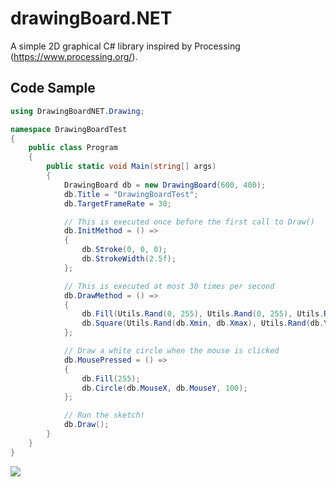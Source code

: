 # drawingBoard.NET

A simple 2D graphical C# library inspired by Processing (https://www.processing.org/).

## Code Sample

```C#
using DrawingBoardNET.Drawing;

namespace DrawingBoardTest
{
	public class Program
	{
		public static void Main(string[] args)
		{
			DrawingBoard db = new DrawingBoard(600, 400);
			db.Title = "DrawingBoardTest";
			db.TargetFrameRate = 30;

			// This is executed once before the first call to Draw()
			db.InitMethod = () =>
			{
				db.Stroke(0, 0, 0);
				db.StrokeWidth(2.5f);
			};

			// This is executed at most 30 times per second
			db.DrawMethod = () =>
			{
				db.Fill(Utils.Rand(0, 255), Utils.Rand(0, 255), Utils.Rand(0, 255));
				db.Square(Utils.Rand(db.Xmin, db.Xmax), Utils.Rand(db.Ymin, db.Ymax), 30);
			};

			// Draw a white circle when the mouse is clicked
			db.MousePressed = () =>
			{
				db.Fill(255);
				db.Circle(db.MouseX, db.MouseY, 100);
			};

			// Run the sketch!
			db.Draw();
		}
	}
}
```

![](https://i.imgur.com/Bu79XLU.png)

